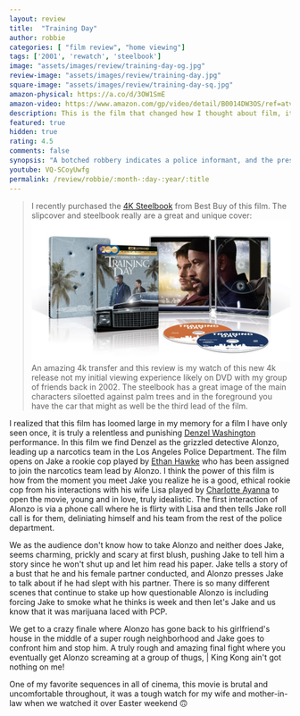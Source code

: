 ```yaml
---
layout: review
title:  "Training Day"
author: robbie
categories: [ "film review", "home viewing"]
tags: ['2001', 'rewatch', 'steelbook']
image: "assets/images/review/training-day-og.jpg"
review-image: "assets/images/review/training-day.jpg"
square-image: "assets/images/review/training-day-sq.jpg"
amazon-physical: https://a.co/d/3OW1SmE
amazon-video: https://www.amazon.com/gp/video/detail/B0014DW3OS/ref=atv_dp_share_cu_r
description: This is the film that changed how I thought about film, it changed my perspective on what movies could be, and was probably the film I watched more then any other in the 1990s.
featured: true
hidden: true
rating: 4.5
comments: false
synopsis: "A botched robbery indicates a police informant, and the pressure mounts in the aftermath at a warehouse. Crime begets violence as the survivors -- veteran Mr. White, newcomer Mr. Orange, psychopathic parolee Mr. Blonde, bickering weasel Mr. Pink and Nice Guy Eddie -- unravel."  
youtube: VQ-SCoyUwfg
permalink: /review/robbie/:month-:day-:year/:title
---
```

> I recently purchased the <a href="https://www.bestbuy.com/site/training-day-includes-digital-copy-4k-ultra-hd-blu-ray-blu-ray-2001/6529681.p?skuId=6529681">4K Steelbook</a> from Best Buy of this film. The slipcover and steelbook really are a great and unique cover: 
![Image of the Training Day Steelbook from Best Buy](/assets/images/review/training-day-bb-steelbook.jpg "The Best Buy exclusive steelbook with a slipcover")
 An amazing 4k transfer and this review is my watch of this new 4k release not my initial viewing experience likely on DVD with my group of friends back in 2002.  The steelbook has a great image of the main characters siloetted against palm trees and in the foreground you have the car that might as well be the third lead of the film.
 
I realized that this film has loomed large in my memory for a film I have only seen once, it is truly a relentless and punishing [Denzel Washington](https://www.imdb.com/name/nm0000243/) performance.  In this film we find Denzel as the grizzled detective Alonzo, leading up a narcotics team in the Los Angeles Police Department. The film opens on Jake a rookie cop played by [Ethan Hawke](https://www.imdb.com/name/nm0000160/) who has been assigned to join the narcotics team lead by Alonzo. I think the power of this film is how from the moment you meet Jake you realize he is a good, ethical rookie cop from his interactions with his wife Lisa played by [Charlotte Ayanna](https://www.imdb.com/name/nm0043662/) to open the movie, young and in love, truly idealistic. The first interaction of Alonzo is via a phone call where he is flirty with Lisa and then tells Jake roll call is for them, deliniating himself and his team from the rest of the police department.

We as the audience don't know how to take Alonzo and neither does Jake, seems charming, prickly and scary at first blush, pushing Jake to tell him a story since he won't shut up and let him read his paper.  Jake tells a story of a bust that he and his female partner conducted, and Alonzo presses Jake to talk about if he had slept with his partner. There is so many different scenes that continue to stake up how questionable Alonzo is including forcing Jake to smoke what he thinks is week and then let's Jake and us know that it was marijuana laced with PCP.

We get to a crazy finale where Alonzo has gone back to his girlfriend's house in the middle of a super rough neighborhood and Jake goes to confront him and stop him. A truly rough and amazing final fight where you eventually get Alonzo screaming at a group of thugs,
| King Kong ain't got nothing on me!

One of my favorite sequences in all of cinema, this movie is brutal and uncomfortable throughout, it was a tough watch for my wife and mother-in-law when we watched it over Easter weekend 🙃 


